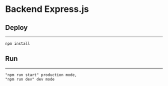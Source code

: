 # Backend Express.js

## Deploy

---

```
npm install
```

## Run

---

```
"npm run start" production mode,
"npm run dev" dev mode
```
